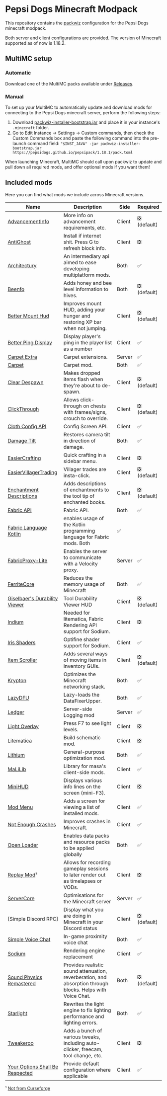 # Pepsi Dogs Minecraft Modpack

This repository contains the [packwiz] configuration for the Pepsi Dogs minecraft modpack.

Both server and client configurations are provided. The version of Minecraft supported as of now is 1.18.2.

## MultiMC setup

### Automatic

Download one of the MultiMC packs available under [Releases](releases).

### Manual

To set up your MultiMC to automatically update and download mods for connecting to the Pepsi Dogs minecraft server, perform the following steps:

1. Download [packwiz-installer-bootstrap.jar] and place it in your instance's `.minecraft` folder.
2. Go to Edit Instance -> Settings -> Custom commands, then check the Custom Commands box and paste the following command into the pre-launch command field:
   `"$INST_JAVA" -jar packwiz-installer-bootstrap.jar https://pepsidogs.github.io/pepsipack/1.18.1/pack.toml`

When launching Minecraft, MultiMC should call upon packwiz to update and pull down all required mods, and offer optional mods if you want them!

## Included mods

Here you can find what mods we include across Minecraft versions.

| Name | Description | Side | Required |
|---|---|---|---|
| [AdvancementInfo] | More info on advancement requirements, etc. | Client | ❎ (default) |
| [AntiGhost] | Install if internet shit. Press G to refresh block info. | Client | ❎ |
| [Architectury] | An intermediary api aimed to ease developing multiplatform mods. | Both | ✅ |
| [Beenfo] | Adds honey and bee level information to hives. | Both | ❎ (default) |
| [Better Mount Hud] | Improves mount HUD, adding your hunger and restoring XP bar when not jumping. | Client | ❎ (default) |
| [Better Ping Display] | Display player's ping in the player list as a number | Client | ✅ |
| [Carpet Extra] | Carpet extensions. | Server | ✅ |
| [Carpet] | Carpet mod. | Both | ✅ |
| [Clear Despawn] | Makes dropped items flash when they're about to de-spawn. | Client | ❎ (default) |
| [ClickThrough] | Allows click-through on chests with frames/signs, crouch to override. | Client | ❎ (default) |
| [Cloth Config API] | Config Screen API. | Client | ✅ |
| [Damage Tilt] | Restores camera tilt in direction of damage. | Both | ✅ |
| [EasierCrafting] | Quick crafting in a sidebar menu. | Client | ❎ |
| [EasierVillagerTrading] | Villager trades are insta-click. | Client | ❎ (default) |
| [Enchantment Descriptions] | Adds descriptions of enchantments to the tool tip of enchanted books. | Client | ❎ (default) |
| [Fabric API] | Fabric API. | Both | ✅ |
| [Fabric Language Kotlin] | enables usage of the Kotlin programming language for Fabric mods. Both | ✅ |
| [FabricProxy-Lite] | Enables the server to communicate with a Velocity proxy. | Server | ✅ |
| [FerriteCore] | Reduces the memory usage of Minecraft | Both | ✅ |
| [Giselbaer's Durability Viewer] | Tool Durability Viewer HUD | Client | ❎ (default) |
| [Indium] | Needed for litematica, Fabric Rendering API support for Sodium. | Client | ❎ |
| [Iris Shaders] | Optifine shader support for Sodium. | Client | ✅ |
| [Item Scroller] | Adds several ways of moving items in inventory GUIs. | Client | ❎ (default) |
| [Krypton] | Optimizes the Minecraft networking stack. | Both | ✅ |
| [LazyDFU] | Lazy-loads the DataFixerUpper. | Both | ✅ |
| [Ledger] | Server-side Logging mod | Server | ✅ |
| [Light Overlay] | Press F7 to see light levels. | Client | ❎ |
| [Litematica] | Build schematic mod. | Client | ❎ |
| [Lithium] | General-purpose optimization mod. | Both | ✅ |
| [MaLiLib] | Library for masa's client-side mods. | Client | ✅ |
| [MiniHUD] | Displays various info lines on the screen (mini-F3). | Client | ❎ |
| [Mod Menu] | Adds a screen for viewing a list of installed mods. | Client | ✅ |
| [Not Enough Crashes] | Improves crashes in Minecraft. | Client | ✅ |
| [Open Loader] | Enables data packs and resource packs to be applied globally | Both | ✅ |
| [Replay Mod]¹ | Allows for recording gameplay sessions to later render out as timelapses or VODs. | Client | ❎ |
| [ServerCore] | Optimisations for the Minecraft server | Server | ✅ |
| [Simple Discord RPC] | Display what you are doing in Minecraft in your Discord status | Client | ❎ (default) |
| [Simple Voice Chat] | In-game proximity voice chat | Both | ✅ |
| [Sodium] | Rendering engine replacement | Client | ✅ |
| [Sound Physics Remastered] | Provides realistic sound attenuation, reverberation, and absorption through blocks. Helps with Voice Chat. | Both | ❎ (default) |
| [Starlight] | Rewrites the light engine to fix lighting performance and lighting errors. | Both | ✅ |
| [Tweakeroo] | Adds a bunch of various tweaks, including auto-clicker, freecam, tool change, etc. | Client | ❎ |
| [Your Options Shall Be Respected] | Provide default configuration where applicable | Client | ✅ |


¹ [Not from Curseforge](https://support.overwolf.com/en/support/solutions/articles/9000197913-non-curseforge-mods)


[packwiz]: https://packwiz.infra.link/
[packwiz-installer-bootstrap.jar]: https://github.com/comp500/packwiz-installer-bootstrap/releases/download/v0.0.3/packwiz-installer-bootstrap.jar
[AdvancementInfo]: https://www.curseforge.com/minecraft/mc-mods/advancementinfo
[AntiGhost]: https://www.curseforge.com/minecraft/mc-mods/antighost
[Beenfo]: https://www.curseforge.com/minecraft/mc-mods/beenfo
[Architectury]: https://www.curseforge.com/minecraft/mc-mods/architectury-fabric
[Better Mount Hud]: https://www.curseforge.com/minecraft/mc-mods/better-mount-hud
[Better Ping Display]: https://www.curseforge.com/minecraft/mc-mods/better-ping-display-fabric
[Better Third Person]: https://www.curseforge.com/minecraft/mc-mods/better-third-person
[Carpet]: https://www.curseforge.com/minecraft/mc-mods/carpet
[Carpet Extra]: https://www.curseforge.com/minecraft/mc-mods/carpet-extra
[Clear Despawn]: https://www.curseforge.com/minecraft/mc-mods/clear-despawn-fabric
[ClickThrough]: https://www.curseforge.com/minecraft/mc-mods/clickthrough
[Cloth Config API]: https://www.curseforge.com/minecraft/mc-mods/cloth-config
[Damage Tilt]: https://www.curseforge.com/minecraft/mc-mods/damage-tilt
[EasierCrafting]: https://www.curseforge.com/minecraft/mc-mods/easiercrafting
[EasierVillagerTrading]: https://www.curseforge.com/minecraft/mc-mods/easiervillagertrading
[Enchantment Descriptions]: https://www.curseforge.com/minecraft/mc-mods/enchantment-descriptions
[Fabric API]: https://www.curseforge.com/minecraft/mc-mods/fabric-api
[Fabric Language Kotlin]: https://www.curseforge.com/minecraft/mc-mods/fabric-language-kotlin
[FabricProxy-Lite]: https://www.curseforge.com/minecraft/mc-mods/fabricproxy-lite
[FerriteCore]: https://www.curseforge.com/minecraft/mc-mods/ferritecore-fabric 
[Giselbaer's Durability Viewer]: https://www.curseforge.com/minecraft/mc-mods/giselbaers-durability-viewer
[Indium]: https://www.curseforge.com/minecraft/mc-mods/indium
[Iris Shaders]: https://www.curseforge.com/minecraft/mc-mods/irisshaders
[Item Scroller]: https://www.curseforge.com/minecraft/mc-mods/item-scroller
[Krypton]: https://www.curseforge.com/minecraft/mc-mods/krypton
[LazyDFU]: https://www.curseforge.com/minecraft/mc-mods/lazydfu
[Ledger]: https://www.curseforge.com/minecraft/mc-mods/ledger
[Light Overlay]: https://www.curseforge.com/minecraft/mc-mods/light-overlay
[Litematica]: https://www.curseforge.com/minecraft/mc-mods/litematica
[Lithium]: https://www.curseforge.com/minecraft/mc-mods/lithium
[MaLiLib]: https://www.curseforge.com/minecraft/mc-mods/malilib
[MiniHUD]: https://www.curseforge.com/minecraft/mc-mods/minihud
[Mod Menu]: https://www.curseforge.com/minecraft/mc-mods/modmenu
[Not Enough Crashes]: https://www.curseforge.com/minecraft/mc-mods/not-enough-crashes
[Open Loader]: https://www.curseforge.com/minecraft/mc-mods/open-loader
[Replay Mod]: https://www.replaymod.com/
[ServerCore]: https://www.curseforge.com/minecraft/mc-mods/servercore
[Simple Voice Chat]: https://www.curseforge.com/minecraft/mc-mods/simple-voice-chat
[Sodium]: https://www.curseforge.com/minecraft/mc-mods/sodium
[Sound Physics Remastered]: https://www.curseforge.com/minecraft/mc-mods/sound-physics-remastered
[Starlight]: https://www.curseforge.com/minecraft/mc-mods/starlight
[Tweakeroo]: https://www.curseforge.com/minecraft/mc-mods/tweakeroo
[No Fade]: https://www.curseforge.com/minecraft/mc-mods/no-fade
[Your Options Shall Be Respected]: https://www.curseforge.com/minecraft/mc-mods/yosbr
